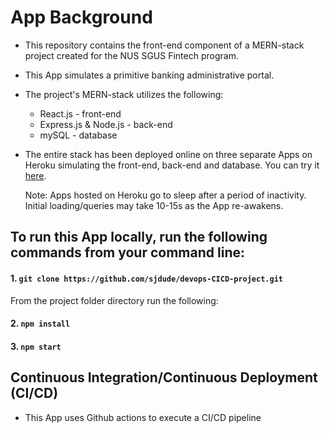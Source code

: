 # App Background
* This repository contains the front-end component of a MERN-stack project created for the NUS SGUS Fintech program.
* This App simulates a primitive banking administrative portal.
* The project's MERN-stack utilizes the following:
  * React.js - front-end
  * Express.js & Node.js - back-end
  * mySQL - database
* The entire stack has been deployed online on three separate Apps on Heroku simulating the front-end, back-end and database. You can try it [here](https://devops-cicd-project.herokuapp.com/).

  Note: Apps hosted on Heroku go to sleep after a period of inactivity. Initial loading/queries may take 10-15s as the App re-awakens.
## To run this App locally, run the following commands from your command line:
#### 1. `git clone https://github.com/sjdude/devops-CICD-project.git`
From the project folder directory run the following:
#### 2. `npm install`
#### 3. `npm start`
## Continuous Integration/Continuous Deployment (CI/CD)
* This App uses Github actions to execute a CI/CD pipeline
